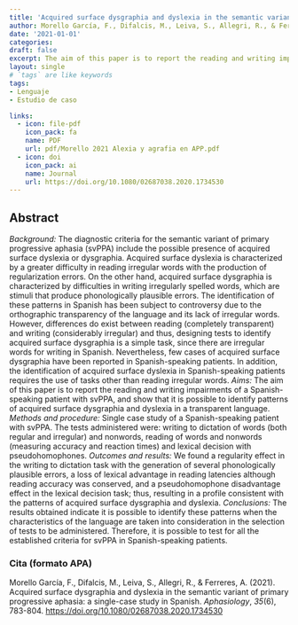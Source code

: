 ```yaml
---
title: 'Acquired surface dysgraphia and dyslexia in the semantic variant of primary progressive aphasia: a single-case study in Spanish'
author: Morello García, F., Difalcis, M., Leiva, S., Allegri, R., & Ferreres, A. (2021)
date: '2021-01-01'
categories:
draft: false
excerpt: The aim of this paper is to report the reading and writing impairments of a Spanish-speaking patient with semantic variant of primary progressive aphasia, and show that it is possible to identify patterns of acquired surface dysgraphia and dyslexia in a transparent language.
layout: single
# `tags` are like keywords
tags:
- Lenguaje
- Estudio de caso

links:
  - icon: file-pdf
    icon_pack: fa
    name: PDF
    url: pdf/Morello 2021 Alexia y agrafia en APP.pdf
  - icon: doi
    icon_pack: ai
    name: Journal
    url: https://doi.org/10.1080/02687038.2020.1734530
---
```

## Abstract

*Background:* The diagnostic criteria for the semantic variant of primary progressive aphasia (svPPA) include the possible presence of acquired surface dyslexia or dysgraphia. Acquired surface dyslexia is characterized by a greater difficulty in reading irregular words with the production of regularization errors. On the other hand, acquired surface dysgraphia is characterized by difficulties in writing irregularly spelled words, which are stimuli that produce phonologically plausible errors. The identification of these patterns in Spanish has been subject to controversy due to the orthographic transparency of the language and its lack of irregular words. However, differences do exist between reading (completely transparent) and writing (considerably irregular) and thus, designing tests to identify acquired surface dysgraphia is a simple task, since there are irregular words for writing in Spanish. Nevertheless, few cases of acquired surface dysgraphia have been reported in Spanish-speaking patients. In addition, the identification of acquired surface dyslexia in Spanish-speaking patients requires the use of tasks other than reading irregular words. *Aims:* The aim of this paper is to report the reading and writing impairments of a Spanish-speaking patient with svPPA, and show that it is possible to identify patterns of acquired surface dysgraphia and dyslexia in a transparent language. *Methods and procedure:* Single case study of a Spanish-speaking patient with svPPA. The tests administered were: writing to dictation of words (both regular and irregular) and nonwords, reading of words and nonwords (measuring accuracy and reaction times) and lexical decision with pseudohomophones. *Outcomes and results:* We found a regularity effect in the writing to dictation task with the generation of several phonologically plausible errors, a loss of lexical advantage in reading latencies although reading accuracy was conserved, and a pseudohomophone disadvantage effect in the lexical decision task; thus, resulting in a profile consistent with the patterns of acquired surface dysgraphia and dyslexia. *Conclusions:* The results obtained indicate it is possible to identify these patterns when the characteristics of the language are taken into consideration in the selection of tests to be administered. Therefore, it is possible to test for all the established criteria for svPPA in Spanish-speaking patients.

### Cita (formato APA)

Morello García, F., Difalcis, M., Leiva, S., Allegri, R., & Ferreres, A. (2021). Acquired surface dysgraphia and dyslexia in the semantic variant of primary progressive aphasia: a single-case study in Spanish. *Aphasiology*, *35*(6), 783-804. https://doi.org/10.1080/02687038.2020.1734530
